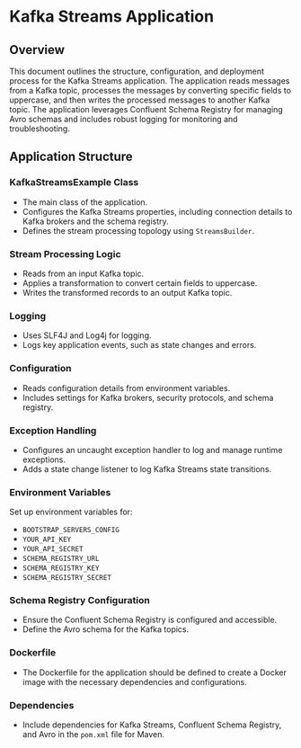 # Kafka Streams Application

## Overview

This document outlines the structure, configuration, and deployment process for the Kafka Streams application. The application reads messages from a Kafka topic, processes the messages by converting specific fields to uppercase, and then writes the processed messages to another Kafka topic. The application leverages Confluent Schema Registry for managing Avro schemas and includes robust logging for monitoring and troubleshooting.

## Application Structure

### KafkaStreamsExample Class

- The main class of the application.
- Configures the Kafka Streams properties, including connection details to Kafka brokers and the schema registry.
- Defines the stream processing topology using `StreamsBuilder`.

### Stream Processing Logic

- Reads from an input Kafka topic.
- Applies a transformation to convert certain fields to uppercase.
- Writes the transformed records to an output Kafka topic.

### Logging

- Uses SLF4J and Log4j for logging.
- Logs key application events, such as state changes and errors.

### Configuration

- Reads configuration details from environment variables.
- Includes settings for Kafka brokers, security protocols, and schema registry.

### Exception Handling

- Configures an uncaught exception handler to log and manage runtime exceptions.
- Adds a state change listener to log Kafka Streams state transitions.

### Environment Variables

Set up environment variables for:
- `BOOTSTRAP_SERVERS_CONFIG`
- `YOUR_API_KEY`
- `YOUR_API_SECRET`
- `SCHEMA_REGISTRY_URL`
- `SCHEMA_REGISTRY_KEY`
- `SCHEMA_REGISTRY_SECRET`

### Schema Registry Configuration

- Ensure the Confluent Schema Registry is configured and accessible.
- Define the Avro schema for the Kafka topics.

### Dockerfile

- The Dockerfile for the application should be defined to create a Docker image with the necessary dependencies and configurations.

### Dependencies

- Include dependencies for Kafka Streams, Confluent Schema Registry, and Avro in the `pom.xml` file for Maven.